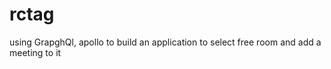 # rctag
using GrapghQl, apollo 
to build an application to select free room and add a meeting to it



